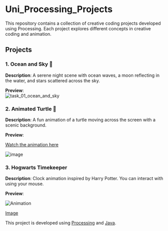 # Uni_Processing_Projects

This repository contains a collection of creative coding projects developed using Processing. 
Each project explores different concepts in creative coding and animation.

## Projects

### 1. Ocean and Sky 🌌
**Description**: A serene night scene with ocean waves, a moon reflecting in the water, and stars scattered across the sky.  

**Preview**:  
![task_01_ocean_and_sky](https://github.com/user-attachments/assets/56d35654-aae8-4c9e-840e-e3ccfa418d19)




### 2. Animated Turtle 🐢
**Description**: A fun animation of a turtle moving across the screen with a scenic background.  

**Preview**:  

[Watch the animation here](https://drive.google.com/file/d/1bZUQm9CE3B0QOt6AVrDE-pIN1c6e-B9C/view?usp=drive_link)

![image](https://github.com/user-attachments/assets/93769f2e-0973-463f-b29d-1aa082c4187b)


### 3. Hogwarts Timekeeper 
**Description**: Clock animation inspired by Harry Potter. You can interact with using your mouse.  

**Preview**:  

![Animation](https://drive.google.com/file/d/1lofZNFZtJBxaNby_Je28EP4bL0ZUW93_/view?usp=drive_link)

[Image](<img width="632" alt="Hogwards-timekeeper" src="https://github.com/user-attachments/assets/e8aa6728-d0c0-42ef-93b8-cfcb4af6b4b0" />
)






This project is developed using [Processing](https://processing.org/) and [Java](https://www.java.com/).

